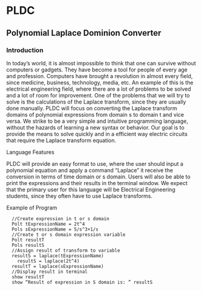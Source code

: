 <h1> PLDC</h1>

<h2>Polynomial Laplace Dominion Converter</h2>

<h3>Introduction</h3>

In today’s world, it is almost impossible to think that one can survive without computers or gadgets. They have become a tool for people of every age and profession. Computers have brought a revolution in almost every field, since medicine, business, technology, media, etc. An example of this is the electrical engineering field, where there are a lot of problems to be solved and a lot of room for improvement. One of the problems that we will try to solve is the calculations of the Laplace transform, since they are usually done manually. PLDC will focus on converting the Laplace transform domains of polynomial expressions from domain s to domain t and vice versa. We strike to be a very simple and intuitive programming language, without the hazards of learning a new syntax or behavior. Our goal is to provide the means to solve quickly and in a efficient way electric circuits that require the Laplace transform equation. 

Language Features

PLDC will provide an easy format to use, where the user should input a polynomial equation and apply a command “Laplace” it receive the conversion in terms of time domain or s domain. Users will also be able to print the expressions and their results in the terminal window. We expect that the primary user for this language will be Electrical Engineering students, since they often have to use Laplace transforms.
 

Example of Program
```
  //Create expression in t or s domain
  Polt tExpressionName = 2t^4			
  Pols sExpressionName = 5/s^3+1/s	
  //Create t or s domain expression variable
  Polt resultT			
  Pols resultS			
  //Assign result of transform to variable
  resultS = laplace(tExpressionName)	
  	resultS = laplace(2t^4)			
  resultT = laplace(sExpressionName)
  //Display result in terminal
  show resultT				
  show “Result of expression in S domain is: ” resultS
```
